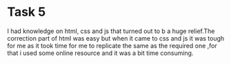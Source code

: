 # Task 5
I had knowledge on html, css and js that turned out to b a huge relief.The correction part of html was easy but when it came to css and js it was tough for me as it took time for me to replicate the same as the required one ,for that i used some online resource and it was a bit time consuming.
